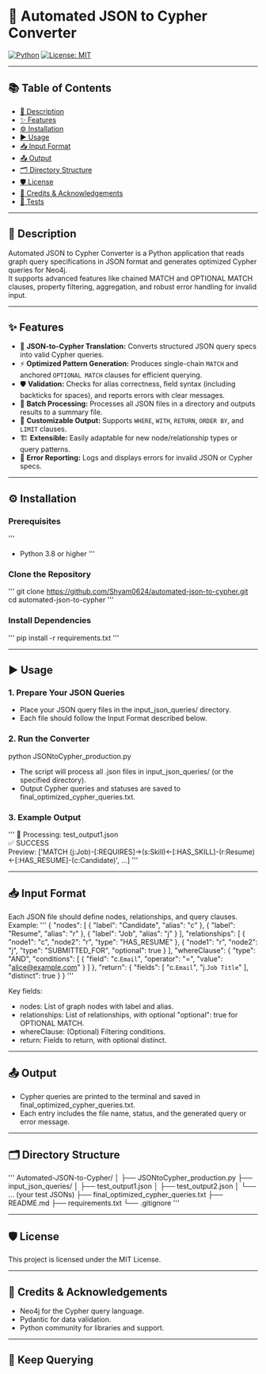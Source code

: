 # 🚀 Automated JSON to Cypher Converter

[![Python](https://img.shields.io/badge/python-3.8%2B-blue.svg)](https://www.python.org/)
[![License: MIT](https://img.shields.io/badge/License-MIT-yellow.svg)](LICENSE)

---

## 📚 Table of Contents

- [📝 Description](#-description)
- [✨ Features](#-features)
- [⚙️ Installation](#️-installation)
- [▶️ Usage](#-usage)
- [📥 Input Format](#-input-format)
- [📤 Output](#-output)
- [🗂️ Directory Structure](#-directory-structure)
- [🛡️ License](#-license)
- [🙏 Credits & Acknowledgements](#-credits--acknowledgements)
- [🧪 Tests](#-tests)

---

## 📝 Description

Automated JSON to Cypher Converter is a Python application that reads graph query specifications in JSON format and generates optimized Cypher queries for Neo4j.  
It supports advanced features like chained MATCH and OPTIONAL MATCH clauses, property filtering, aggregation, and robust error handling for invalid input.

---

## ✨ Features

- 🔄 **JSON-to-Cypher Translation:** Converts structured JSON query specs into valid Cypher queries.
- ⚡ **Optimized Pattern Generation:** Produces single-chain `MATCH` and anchored `OPTIONAL MATCH` clauses for efficient querying.
- 🛡️ **Validation:** Checks for alias correctness, field syntax (including backticks for spaces), and reports errors with clear messages.
- 📂 **Batch Processing:** Processes all JSON files in a directory and outputs results to a summary file.
- 🧩 **Customizable Output:** Supports `WHERE`, `WITH`, `RETURN`, `ORDER BY`, and `LIMIT` clauses.
- 🏗️ **Extensible:** Easily adaptable for new node/relationship types or query patterns.
- 🚨 **Error Reporting:** Logs and displays errors for invalid JSON or Cypher specs.

---

## ⚙️ Installation

### Prerequisites
'''
- Python 3.8 or higher
'''

### Clone the Repository

'''
git clone https://github.com/Shyam0624/automated-json-to-cypher.git  
cd automated-json-to-cypher
'''

### Install Dependencies

'''
pip install -r requirements.txt
'''

---

## ▶️ Usage

### 1. Prepare Your JSON Queries

- Place your JSON query files in the input_json_queries/ directory.
- Each file should follow the Input Format described below.

### 2. Run the Converter

python JSONtoCypher_production.py

- The script will process all .json files in input_json_queries/ (or the specified directory).
- Output Cypher queries and statuses are saved to final_optimized_cypher_queries.txt.

### 3. Example Output

'''
📁 Processing: test_output1.json  
✅ SUCCESS  
Preview: ['MATCH (j:Job)-[:REQUIRES]->(s:Skill)<-[:HAS_SKILL]-(r:Resume)<-[:HAS_RESUME]-(c:Candidate)', ...]
'''

---

## 📥 Input Format


Each JSON file should define nodes, relationships, and query clauses.  
Example:
'''
{
  "nodes": [
    { "label": "Candidate", "alias": "c" },
    { "label": "Resume", "alias": "r" },
    { "label": "Job", "alias": "j" }
  ],
  "relationships": [
    { "node1": "c", "node2": "r", "type": "HAS_RESUME" },
    { "node1": "r", "node2": "j", "type": "SUBMITTED_FOR", "optional": true }
  ],
  "whereClause": {
    "type": "AND",
    "conditions": [
      { "field": "c.`Email`", "operator": "=", "value": "alice@example.com" }
    ]
  },
  "return": {
    "fields": [ "c.`Email`", "j.`Job Title`" ],
    "distinct": true
  }
}
'''

Key fields:
- nodes: List of graph nodes with label and alias.
- relationships: List of relationships, with optional "optional": true for OPTIONAL MATCH.
- whereClause: (Optional) Filtering conditions.
- return: Fields to return, with optional distinct.

---

## 📤 Output

- Cypher queries are printed to the terminal and saved in final_optimized_cypher_queries.txt.
- Each entry includes the file name, status, and the generated query or error message.

---

## 🗂️ Directory Structure

'''
Automated-JSON-to-Cypher/
│
├── JSONtoCypher_production.py
├── input_json_queries/
│   ├── test_output1.json
│   ├── test_output2.json
│   └── ... (your test JSONs)
├── final_optimized_cypher_queries.txt
├── README.md
├── requirements.txt
└── .gitignore
'''

---
## 🛡️ License

This project is licensed under the MIT License.

---

## 🙏 Credits & Acknowledgements

- Neo4j for the Cypher query language.
- Pydantic for data validation.
- Python community for libraries and support.

---

## 🌟 Keep Querying